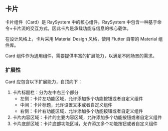 ## 卡片

卡片组件（Card）是 RaySystem 中的核心组件。RaySystem 中包含一种基于命令+卡片流的交互方式，因此卡片是承载功能与信息的核心载体。

在设计风格上，卡片采用 Material Design 风格，使用 Flutter 自带的 Material 组件库。

Card 组件作为通用组件，需要提供丰富的扩展能力，以满足不同场景的需求。

### 扩展性

Card 应包含以下扩展能力，自顶向下：

1. 卡片标题栏：分为左中右三个部分
    - 左侧：卡片左功能区域，允许添加多个功能按钮或者自定义组件
    - 中间：卡片标题，允许设置文本或者自定义组件
    - 右侧：卡片右功能区域，允许添加多个功能按钮或者自定义组件
2. 卡片内容区域：卡片的主要内容区域，允许添加多个功能按钮或者自定义组件
3. 卡片底部区域：卡片底部功能区域，允许添加多个功能按钮或者自定义组件

